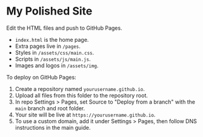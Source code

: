 
# My Polished Site

Edit the HTML files and push to GitHub Pages.
- `index.html` is the home page.
- Extra pages live in `/pages`.
- Styles in `/assets/css/main.css`.
- Scripts in `/assets/js/main.js`.
- Images and logos in `/assets/img`.

To deploy on GitHub Pages:
1. Create a repository named `yourusername.github.io`.
2. Upload all files from this folder to the repository root.
3. In repo Settings > Pages, set Source to "Deploy from a branch" with the `main` branch and root folder.
4. Your site will be live at `https://yourusername.github.io`.
5. To use a custom domain, add it under Settings > Pages, then follow DNS instructions in the main guide.
